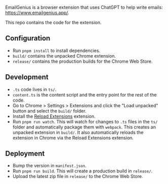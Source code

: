 EmailGenius is a browser extension that uses ChatGPT to help write emails: https://www.emailgenius.app/.

This repo contains the code for the extension.

## Configuration

- Run `pnpm install` to install dependencies.
- `build/` contains the unpacked Chrome extension.
- `release/` contains the production builds for the Chrome Web Store.

## Development

- `.ts` code lives in `ts/`.
- `content.ts` is the content script and the entry point for the rest of the
  code.
- Go to Chrome > Settings > Extensions and click the "Load unpacked" button and
  select the `build/` folder.
- Install the
  [Reload Extensions](https://chrome.google.com/webstore/detail/extensions-reloader/fimgfedafeadlieiabdeeaodndnlbhid)
  extension.
- Run `pnpm run watch`. This will watch for changes to `.ts` files in the `ts/`
  folder and automatically package them with `webpack`. This creates an unpacked
  extension in `build/`. It also automatically reloads the extension in Chrome
  via the Reload Extensions extension.

## Deployment

- Bump the version in `manifest.json`.
- Run `pnpm run build`. This will create a production build in `release/`.
- Upload the latest zip file in `release/` to the Chrome Web Store.
